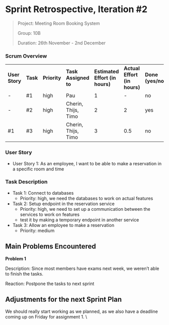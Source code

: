 

# Sprint Retrospective, Iteration #2

> Project: Meeting Room Booking System
>
> Group: 10B
>
> Duration: 26th November - 2nd December


### **Scrum Overview**


<table>
  <tr>
   <td><strong>User Story</strong>
   </td>
   <td><strong>Task</strong>
   </td>
   <td><strong>Priority</strong>
   </td>
   <td><strong>Task Assigned to</strong>
   </td>
   <td><strong>Estimated Effort  (in hours)</strong>
   </td>
   <td><strong>Actual Effort  (in hours)</strong>
   </td>
   <td><strong>Done  (yes/no)</strong>
   </td>
   <td><strong>Notes</strong>
   </td>
  </tr>
  <tr>
   <td>-
   </td>
   <td>#1
   </td>
   <td>high
   </td>
   <td>Pau
   </td>
   <td>1
   </td>
   <td>-
   </td>
   <td>no
   </td>
   <td>
   </td>
  </tr>
  <tr>
   <td>-
   </td>
   <td>#2
   </td>
   <td>high
   </td>
   <td>Cherin, Thijs, Timo
   </td>
   <td>2
   </td>
   <td>2
   </td>
   <td>yes
   </td>
   <td>
   </td>
  </tr>
  <tr>
   <td>#1
   </td>
   <td>#3
   </td>
   <td>high
   </td>
   <td>Cherin, Thijs, Timo
   </td>
   <td>3
   </td>
   <td>0.5
   </td>
   <td>no
   </td>
   <td>
   </td>
  </tr>
</table>



### **User Story**

* User Story 1: As an employee, I want to be able to make a reservation in a specific room and time



### **Task Description**

* Task 1: Connect to databases 
    * Priority: high, we need the databases to work on actual features
* Task 2: Setup endpoint in the reservation service
    * Priority: high, we need to set up a communication between the services to work on features
    * test it by making a temporary endpoint in another service
* Task 3: Allow an employee to make a reservation
    * Priority: medium



## **Main Problems Encountered**

**Problem 1**

Description: Since most members have exams next week, we weren’t able to finish the tasks.

Reaction: Postpone the tasks to next sprint




## **Adjustments for the next Sprint Plan**

We should really start working as we planned, as we also have a deadline coming up on Friday for assignment 1.  \